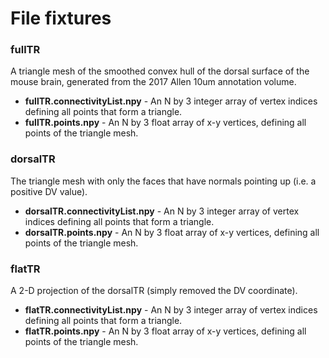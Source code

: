 # File fixtures
### fullTR
A triangle mesh of the smoothed convex hull of the dorsal surface of the mouse brain, generated from
the 2017 Allen 10um annotation volume.

- **fullTR.connectivityList.npy** - An N by 3 integer array of vertex indices defining all points that form a triangle.
- **fullTR.points.npy** - An N by 3 float array of x-y vertices, defining all points of the triangle mesh.

### dorsalTR
The triangle mesh with only the faces that have normals pointing up (i.e. a positive DV value).

- **dorsalTR.connectivityList.npy** - An N by 3 integer array of vertex indices defining all points that form a triangle.
- **dorsalTR.points.npy** - An N by 3 float array of x-y vertices, defining all points of the triangle mesh.

### flatTR
A 2-D projection of the dorsalTR (simply removed the DV coordinate).

- **flatTR.connectivityList.npy** - An N by 3 integer array of vertex indices defining all points that form a triangle.
- **flatTR.points.npy** - An N by 3 float array of x-y vertices, defining all points of the triangle mesh.

